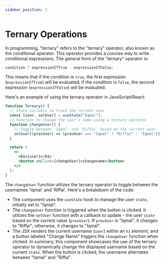 ```yaml
---
sidebar_position: 2
---
```


# Ternary Operations

In programming, "ternary" refers to the "ternary" operator, also known as the conditional operator. This operator provides a concise way to write conditional expressions. The general form of the "ternary" operator is:

```jsx title=".jsx"
condition ? expressionIfTrue : expressionIfFalse;
```

This means that if the condition is `true`, the first expression (`expressionIfTrue`) will be evaluated; if the condition is `false`, the second expression (`expressionIfFalse`) will be evaluated.

Here's an example of using the ternary operator in JavaScript/React:

```jsx live
function Ternary() {
  // State variable to track the current user
  const [user, setUser] = useState("Iqmal");
  // Function to change the user's name using a ternary operator
  function changeUser() {
    // Toggle between 'Iqmal' and 'Riffai' based on the current user
    setUser((prevUser) => (prevUser === "Iqmal" ? "Riffai" : "Iqmal"));
  }

  return (
    <>
      <h1>{user}</h1>
      <button onClick={changeUser}>changename</button>
    </>
  );
}
```

The `changeUser` function utilizes the ternary operator to toggle between the usernames 'Iqmal' and 'Riffai'. Here's a breakdown of the code:

- The component uses the `useState` hook to manage the user `state`, initially set to "Iqmal".
- The `changeUser` function is triggered when the button is clicked. It utilizes the `setUser` function with a callback to update - the user `state` based on the current value (`prevUser`). If `prevUser` is "Iqmal", it changes to "Riffai"; otherwise, it changes to "Iqmal".
- The JSX renders the current username (`user`) within an `h1` element, and a button labeled "Change Name" triggers the `changeUser` function when clicked.
  In summary, this component showcases the use of the ternary operator to dynamically change the displayed username based on the current `state`. When the button is clicked, the username alternates between "Iqmal" and "Riffai".
